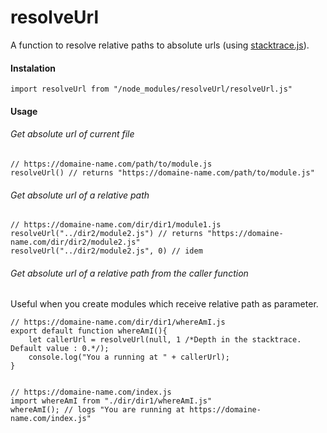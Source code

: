 # resolveUrl
A function to resolve relative paths to absolute urls (using [stacktrace.js](https://www.stacktracejs.com/)).

#### Instalation
````
import resolveUrl from "/node_modules/resolveUrl/resolveUrl.js"
````

#### Usage

###### Get absolute url of current file
````
// https://domaine-name.com/path/to/module.js
resolveUrl() // returns "https://domaine-name.com/path/to/module.js"
````

###### Get absolute url of a relative path
````
// https://domaine-name.com/dir/dir1/module1.js
resolveUrl("../dir2/module2.js") // returns "https://domaine-name.com/dir/dir2/module2.js"
resolveUrl("../dir2/module2.js", 0) // idem
````

###### Get absolute url of a relative path from the caller function
Useful when you create modules which receive relative path as parameter.
````
// https://domaine-name.com/dir/dir1/whereAmI.js
export default function whereAmI(){
    let callerUrl = resolveUrl(null, 1 /*Depth in the stacktrace. Default value : 0.*/);
    console.log("You a running at " + callerUrl);
}


// https://domaine-name.com/index.js
import whereAmI from "./dir/dir1/whereAmI.js"
whereAmI(); // logs "You are running at https://domaine-name.com/index.js"
````